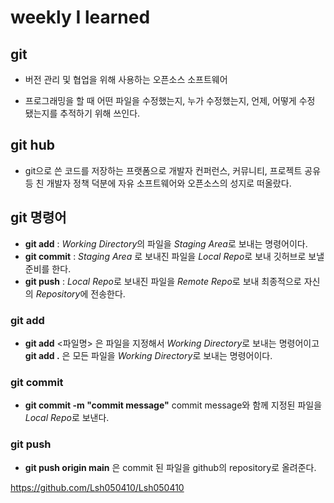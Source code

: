 # weekly I learned
## git
* 버전 관리 및 협업을 위해 사용하는 오픈소스 소프트웨어

* 프로그래밍을 할 때 어떤 파일을 수정했는지, 누가 수정했는지, 언제, 어떻게 수정 됐는지를 추적하기 위해 쓰인다.

## git hub
* git으로 쓴 코드를 저장하는 프랫폼으로 개발자 컨퍼런스, 커뮤니티, 프로젝트 공유 등 친 개발자 정책 덕분에 자유 소프트웨어와 오픈소스의 성지로 떠올랐다.

## git 명령어

* **git add** : *Working Directory*의 파일을 *Staging Area*로 보내는 명령어이다.
* **git commit** : *Staging Area* 로 보내진 파일을 *Local Repo*로 보내 깃허브로 보낼 준비를 한다.
* **git push** : *Local Repo*로 보내진 파일을 *Remote Repo*로 보내 최종적으로 자신의 *Repository*에 전송한다.
### git add
- **git add** <파일명> 은 파일을 지정해서 *Working Directory*로 보내는 명령어이고 **git add .** 은 모든 파일을 *Working Directory*로 보내는 명령어이다.

### git commit
- **git commit -m "commit message"** commit message와 함께 지정된 파일을 *Local Repo*로 보낸다.

### git push
- **git push origin main** 은 commit 된 파일을 github의 repository로 올려준다.


https://github.com/Lsh050410/Lsh050410   